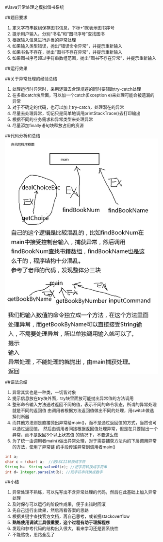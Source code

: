 #Java异常处理之模拟借书系统

##题目要求
1. 定义字符串数组保存图书信息，下标+1就表示图书序号
2. 提示用户输入，分别“书名”和“图书序号”查找图书
3. 根据输入信息进行适当的异常处理
  1. 如果输入类型错误，抛出“错误命令异常”，并提示重新输入
  2. 如果书名不存在，抛出“图书不存在异常”，并提示重新输入
  3. 如果图书序号超过字符串数组范围，抛出“图书不存在异常”，并提示重新输入

##运行效果

##关于异常处理的经验总结
1. 处理运行时异常时，采用逻辑去合理规避的同时要辅助try-catch处理
2. 在多重catch块后面，可以加一个catch(Exception e)来处理可能会被遗漏的异常
3. 对于不确定的代码，也可以加上try-catch，处理潜在的异常
4. 尽量去处理异常，切记只是简单地调用printStackTrace()去打印输出
5. 根据不同的业务需求和异常类型来处理异常
6. 尽量添加finally语句块释放占用的资源

##代码分析和总结
![代码分析和总结](src/note.bmp)

##语法总结
1. 异常其实也是一种类，一切皆对象
2. 提示信息放在try块外面，try块里面放可能抛出异常值的方法调用
3. 整形命令输入方法通过返回不同的值，表示不同的命令状态，所谓的异常处理就是不同的返回值
   由调用者根据方法返回值做出不同的处理，用switch做选择判断器
4. 而其他方法则是直接抛出异常给main()，而不是通过返回值的方式，当然也可以通过返回值，
   然后由调用者间接根据返回值处理异常，但是在只要抛出一个异常，而不是返回3个以上状态值
   的情况下，不要这么做
5. 为了统一由调用者main()做出异常处理，对于需要捕获方法内的下层调用异常的方法，使用了异常链
   的手段传递异常到调用者main()
```java
int a;
char c = (char) a;  //把ASCII转换成字符
String b=  String.valueOf(c); //把字符转换成字符串
int d= Integer.parseInt(b); //把字符串转换成数字
```

##小结
1. 异常处理不熟练，可以先写出不含异常处理的代码，然后在此基础上加入异常处理
2. 及时保存可以运行的阶段性成果，便于出错时回滚
3. 先自己运行出效果，然后再看答案的思路
4. 根据关键字查找官方文档，再自己思考，或者搜stackoverflow
5. **熟练使用调试工具很重要，这个过程有助于理解程序**
6. 发现和参考代码的结构出入很大，看来学习还是要系统性
7. 不能熬夜，思路全乱了






